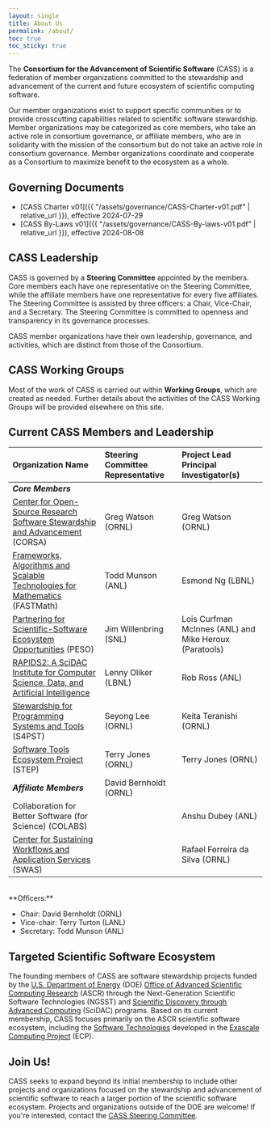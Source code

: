 ```yaml
---
layout: single
title: About Us
permalink: /about/
toc: true
toc_sticky: true
---
```


The **Consortium for the Advancement of Scientific Software** (CASS) is a federation of member organizations committed to the stewardship and advancement of the current and future ecosystem of scientific computing software.

Our member organizations exist to support specific communities or to provide crosscutting capabilities related to scientific software stewardship. Member organizations may be categorized as core members, who take an active role in consortium governance, or affiliate members, who are in solidarity with the mission of the consortium but do not take an active role in consortium governance. Member organizations coordinate and cooperate as a Consortium to maximize benefit to the ecosystem as a whole.

## Governing Documents

* [CASS Charter v01]({{ "/assets/governance/CASS-Charter-v01.pdf" | relative_url }}), effective 2024-07-29
* [CASS By-Laws v01]({{ "/assets/governance/CASS-By-laws-v01.pdf" | relative_url }}), effective 2024-08-08

## CASS Leadership

CASS is governed by a **Steering Committee** appointed by the members.  Core members each have one representative on the Steering Committee, while the affiliate members have one representative for every five affiliates.  The Steering Committee is assisted by three officers: a Chair, Vice-Chair, and a Secretary.  The Steering Committee is committed to openness and transparency in its governance processes.

CASS member organizations have their own leadership, governance, and activities, which are distinct from those of the Consortium.

## CASS Working Groups

Most of the work of CASS is carried out within **Working Groups**, which are created as needed.  Further details about the activities of the CASS Working Groups will be provided elsewhere on this site.

## Current CASS Members and Leadership

| Organization Name | Steering Committee Representative | Project Lead Principal Investigator(s)
|:------------------|:------------------------|:-------
| ***Core Members***
| [Center for Open-Source Research Software Stewardship and Advancement](https://corsa.center/) (CORSA) | Greg Watson (ORNL) | Greg Watson (ORNL)
| [Frameworks, Algorithms and Scalable Technologies for Mathematics](https://scidac5-fastmath.lbl.gov/) (FASTMath) | Todd Munson (ANL) | Esmond Ng (LBNL)
| [Partnering for Scientific-Software Ecosystem Opportunities](https://pesoproject.org/) (PESO) | Jim Willenbring (SNL) |Lois Curfman McInnes (ANL) and  Mike Heroux (Paratools)
| [RAPIDS2: A SciDAC Institute for Computer Science, Data, and Artificial Intelligence](https://rapids.lbl.gov/) | Lenny Oliker (LBNL) | Rob Ross (ANL)
| [Stewardship for Programming Systems and Tools](https://s4pst.org/) (S4PST) | Seyong Lee (ORNL) | Keita Teranishi (ORNL)
| [Software Tools Ecosystem Project](https://ascr-step.org/) (STEP) | Terry Jones (ORNL) | Terry Jones (ORNL)
| ***Affiliate Members*** | David Bernholdt (ORNL) |
| Collaboration for Better Software (for Science) (COLABS) | | Anshu Dubey (ANL)
| [Center for Sustaining Workflows and Application Services](https://swas.center/) (SWAS) | | Rafael Ferreira da Silva (ORNL)

<br>
**Officers:**

* Chair: David Bernholdt (ORNL)
* Vice-chair: Terry Turton (LANL)
* Secretary: Todd Munson (ANL)

## Targeted Scientific Software Ecosystem

The founding members of CASS are software stewardship projects funded by the [U.S. Department of Energy](https://www.energy.gov/) (DOE) [Office of Advanced Scientific Computing Research](https://www.energy.gov/science/ascr/advanced-scientific-computing-research) (ASCR) through the Next-Generation Scientific Software Technologies (NGSST) and [Scientific Discovery through Advanced Computing](https://www.scidac.gov/) (SciDAC) programs.  Based on its current membership, CASS focuses primarily on the ASCR scientific software ecosystem, including the [Software Technologies](https://www.exascaleproject.org/research/#software) developed in the [Exascale Computing Project](https://www.exascaleproject.org/) (ECP).

## Join Us!

CASS seeks to expand beyond its initial membership to include other projects and organizations focused on the stewardship and advancement of scientific software to reach a larger portion of the scientific software ecosystem.  Projects and organizations outside of the DOE are welcome! If you're interested, contact the [CASS Steering Committee](mailto:cass-steering-committee@email.ornl.gov).